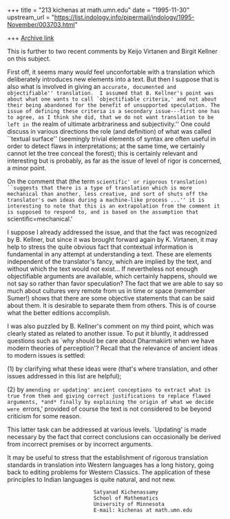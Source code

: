 +++
title = "213 kichenas at math.umn.edu"
date = "1995-11-30"
upstream_url = "https://list.indology.info/pipermail/indology/1995-November/003703.html"

+++
[Archive link](https://list.indology.info/pipermail/indology/1995-November/003703.html)


This is further to two recent comments by Keijo Virtanen
and  Birgit Kellner on this subject.

First off, it seems many *would* feel unconfortable with a translation
which deliberately introduces new elements into a text. But then I suppose
that is also what is involved in giving an ``accurate, documented and
objectifiable'' translation.  I assumed that B. Kellner's point was about
what one wants to call `objectifiable criteria,' and not about their being
abandoned for the benefit of unsupported speculation. The issue of
defining these criteria is a secondary issue---first one has to agree, as
I think she did, that we do not want translation to be left in ``the realm
of ultimate arbitrariness and subjectivity.'' One could discuss in various
directions the role (and definition) of what was called ``textual
surface'' (seemingly trivial elements of syntax are often useful in order
to detect flaws in interpretations; at the same time, we certainly cannot
let the tree conceal the forest); this is certainly relevant and
interesting but is probably, as far as the issue of level of rigor is
concerned, a minor point. 

On the comment that (the term `scientific' or rigorous translation)
``suggests that there is a type of translation which is more mechanical
than another, less creative, and sort of shuts off the translator's own
ideas during a machine-like process ...'' it is interesting to note that
this is an extrapolation from the comment it is supposed to respond to,
and is based on the assumption that `scientific=mechanical.'

I suppose I already addressed the issue, and that the fact was recognized
by B. Kellner, but since it was brought forward again by K. Virtanen, it
may help to stress the quite obvious fact that contextual information is
fundamental in any attempt at understanding a text. These are elements
independent of the translator's fancy, which are implied by the text, and
without which the text would not exist... If nevertheless not enough
objectifiable arguments are available, which certainly happens, should we
not say so rather than favor speculation? The fact that we are able to say
so much about cultures very remote from us in time or space (remember
Sumer!) shows that there are some objective statements that can be said
about them.  It is desirable to separate them from others. This is of
course what the better editions accomplish. 

I was also puzzled by B. Kellner's comment on my third point, which was
clearly stated as related to another issue. To put it bluntly, it
addressed questions such as `why should be care about Dharmakiirti when we
have modern theories of perception'? Recall that the relevance of ancient
ideas to modern issues is settled: 

(1) by clarifying what these ideas were (that's where translation, and
other issues addressed in this list are helpful); 

(2) by `amending or updating' ancient conceptions to extract what is true
from them and giving correct justifications to replace flawed arguments,
*and* finally by explaining the origin of what we decide were `errors,'
provided of course the text is not considered to be beyond criticism for
some reason. 

This latter task can be addressed at various levels. `Updating' is made
necessary by the fact that correct conclusions can occasionally be derived
from incorrect premises or by incorrect arguments. 

It may be useful to stress that the establishment of rigorous translation
standards in translation into Western languages has a long history, going
back to editing problems for Western Classics. The application of these
principles to Indian languages is quite natural, and not new. 

                                Satyanad Kichenassamy
                                School of Mathematics
                                University of Minnesota
                                E-mail: kichenas at math.umn.edu











